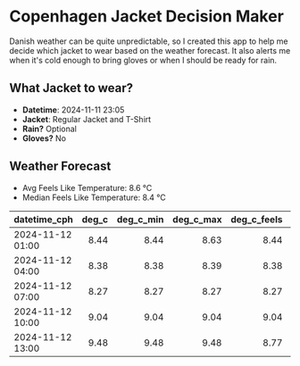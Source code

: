 
# Copenhagen Jacket Decision Maker

Danish weather can be quite unpredictable, so I created this app to help me decide which jacket to wear based on the weather forecast. 
It also alerts me when it's cold enough to bring gloves or when I should be ready for rain.

## What Jacket to wear?

- **Datetime**: 2024-11-11 23:05
- **Jacket**: Regular Jacket and T-Shirt
- **Rain?** Optional
- **Gloves?** No

## Weather Forecast
- Avg Feels Like Temperature: 8.6 °C
- Median Feels Like Temperature: 8.4 °C

| datetime_cph     |   deg_c |   deg_c_min |   deg_c_max |   deg_c_feels | weather   | wind   | rain   |
|:-----------------|--------:|------------:|------------:|--------------:|:----------|:-------|:-------|
| 2024-11-12 01:00 |    8.44 |        8.44 |        8.63 |          8.44 | Clouds    | Low    | None   |
| 2024-11-12 04:00 |    8.38 |        8.38 |        8.39 |          8.38 | Rain      | Low    | Low    |
| 2024-11-12 07:00 |    8.27 |        8.27 |        8.27 |          8.27 | Clouds    | Low    | None   |
| 2024-11-12 10:00 |    9.04 |        9.04 |        9.04 |          9.04 | Clouds    | Low    | None   |
| 2024-11-12 13:00 |    9.48 |        9.48 |        9.48 |          8.77 | Clouds    | Low    | None   |
        